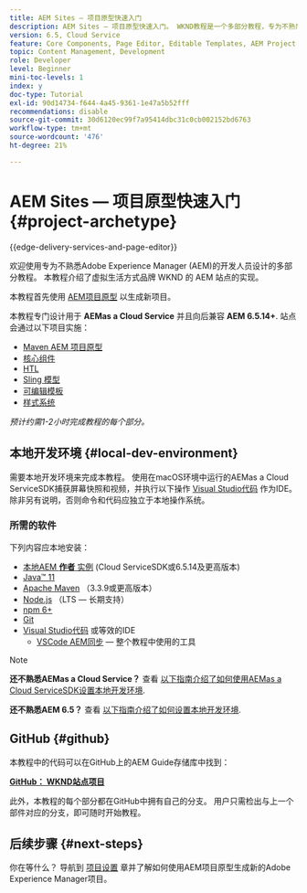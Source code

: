 ```yaml
---
title: AEM Sites — 项目原型快速入门
description: AEM Sites — 项目原型快速入门。 WKND教程是一个多部分教程，专为不熟悉Adobe Experience Manager的开发人员设计。 本教程介绍了虚拟生活方式品牌WKND的AEM站点的实施。 此教程涵盖了项目设置、maven原型、核心组件、可编辑模板、客户端库和组件开发等基本主题。
version: 6.5, Cloud Service
feature: Core Components, Page Editor, Editable Templates, AEM Project Archetype
topic: Content Management, Development
role: Developer
level: Beginner
mini-toc-levels: 1
index: y
doc-type: Tutorial
exl-id: 90d14734-f644-4a45-9361-1e47a5b52fff
recommendations: disable
source-git-commit: 30d6120ec99f7a95414dbc31c0cb002152bd6763
workflow-type: tm+mt
source-wordcount: '476'
ht-degree: 21%

---
```


# AEM Sites — 项目原型快速入门 {#project-archetype}

{{edge-delivery-services-and-page-editor}}

欢迎使用专为不熟悉Adobe Experience Manager (AEM)的开发人员设计的多部分教程。 本教程介绍了虚拟生活方式品牌 WKND 的 AEM 站点的实现。

本教程首先使用 [AEM项目原型](https://experienceleague.adobe.com/docs/experience-manager-core-components/using/developing/archetype/overview.html) 以生成新项目。

本教程专门设计用于 **AEMas a Cloud Service** 并且向后兼容 **AEM 6.5.14+**. 站点会通过以下项目实施：

* [Maven AEM 项目原型](https://experienceleague.adobe.com/docs/experience-manager-core-components/using/developing/archetype/overview.html)
* [核心组件](https://experienceleague.adobe.com/docs/experience-manager-core-components/using/introduction.html?lang=zh-Hans)
* [HTL](https://experienceleague.adobe.com/docs/experience-manager-htl/content/getting-started.html)
* [Sling 模型](https://sling.apache.org/documentation/bundles/models.html)
* [可编辑模板](https://experienceleague.adobe.com/docs/experience-manager-learn/sites/page-authoring/template-editor-feature-video-use.html?lang=zh-Hans)
* [样式系统](https://experienceleague.adobe.com/docs/experience-manager-learn/sites/page-authoring/style-system-feature-video-use.html)

*预计约需1-2小时完成教程的每个部分。*

## 本地开发环境 {#local-dev-environment}

需要本地开发环境来完成本教程。 使用在macOS环境中运行的AEMas a Cloud ServiceSDK捕获屏幕快照和视频，并执行以下操作 [Visual Studio代码](https://code.visualstudio.com/) 作为IDE。 除非另有说明，否则命令和代码应独立于本地操作系统。

### 所需的软件

下列内容应本地安装：

* [本地AEM **作者** 实例](https://experience.adobe.com/#/downloads) (Cloud ServiceSDK或6.5.14及更高版本)
* [Java™ 11](https://downloads.experiencecloud.adobe.com/content/software-distribution/en/general.html)
* [Apache Maven](https://maven.apache.org/) （3.3.9或更高版本）
* [Node.js](https://nodejs.org/en/) （LTS — 长期支持）
* [npm 6+](https://www.npmjs.com/)
* [Git](https://git-scm.com/)
* [Visual Studio代码](https://code.visualstudio.com/) 或等效的IDE
   * [VSCode AEM同步](https://marketplace.visualstudio.com/items?itemName=yamato-ltd.vscode-aem-sync)  — 整个教程中使用的工具

>[!NOTE]
>
> **还不熟悉AEMas a Cloud Service？** 查看 [以下指南介绍了如何使用AEMas a Cloud ServiceSDK设置本地开发环境](https://experienceleague.adobe.com/docs/experience-manager-learn/cloud-service/local-development-environment-set-up/overview.html?lang=zh-Hans).
>
> **还不熟悉AEM 6.5？** 查看 [以下指南介绍了如何设置本地开发环境](https://experienceleague.adobe.com/docs/experience-manager-learn/foundation/development/set-up-a-local-aem-development-environment.html?lang=zh-Hans).

## GitHub {#github}

本教程中的代码可以在GitHub上的AEM Guide存储库中找到：

**[GitHub： WKND站点项目](https://github.com/adobe/aem-guides-wknd)**

此外，本教程的每个部分都在GitHub中拥有自己的分支。 用户只需检出与上一个部件对应的分支，即可随时开始教程。

## 后续步骤 {#next-steps}

你在等什么？ 导航到 [项目设置](project-setup.md) 章并了解如何使用AEM项目原型生成新的Adobe Experience Manager项目。
